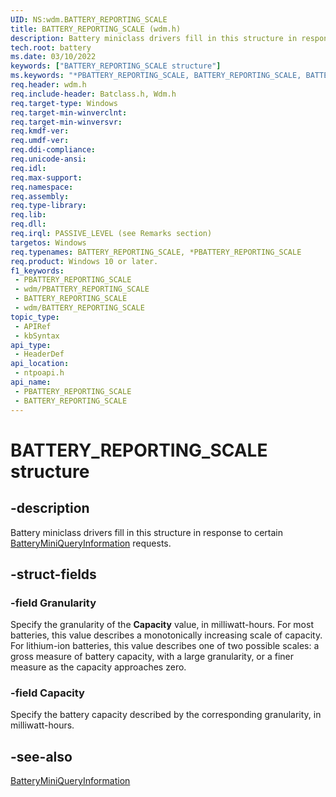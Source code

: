 ```yaml
---
UID: NS:wdm.BATTERY_REPORTING_SCALE
title: BATTERY_REPORTING_SCALE (wdm.h)
description: Battery miniclass drivers fill in this structure in response to certain BatteryMiniQueryInformation requests.
tech.root: battery
ms.date: 03/10/2022
keywords: ["BATTERY_REPORTING_SCALE structure"]
ms.keywords: "*PBATTERY_REPORTING_SCALE, BATTERY_REPORTING_SCALE, BATTERY_REPORTING_SCALE structure [Battery Devices], PBATTERY_REPORTING_SCALE, PBATTERY_REPORTING_SCALE structure pointer [Battery Devices], bat-struct_6ecc4955-56b0-4c92-9ce2-46bcd7d6b273.xml, battery.battery_reporting_scale, ntpoapi/BATTERY_REPORTING_SCALE, ntpoapi/PBATTERY_REPORTING_SCALE"
req.header: wdm.h
req.include-header: Batclass.h, Wdm.h
req.target-type: Windows
req.target-min-winverclnt: 
req.target-min-winversvr: 
req.kmdf-ver: 
req.umdf-ver: 
req.ddi-compliance: 
req.unicode-ansi: 
req.idl: 
req.max-support: 
req.namespace: 
req.assembly: 
req.type-library: 
req.lib: 
req.dll: 
req.irql: PASSIVE_LEVEL (see Remarks section)
targetos: Windows
req.typenames: BATTERY_REPORTING_SCALE, *PBATTERY_REPORTING_SCALE
req.product: Windows 10 or later.
f1_keywords:
 - PBATTERY_REPORTING_SCALE
 - wdm/PBATTERY_REPORTING_SCALE
 - BATTERY_REPORTING_SCALE
 - wdm/BATTERY_REPORTING_SCALE
topic_type:
 - APIRef
 - kbSyntax
api_type:
 - HeaderDef
api_location:
 - ntpoapi.h
api_name:
 - PBATTERY_REPORTING_SCALE
 - BATTERY_REPORTING_SCALE
---
```


# BATTERY_REPORTING_SCALE structure


## -description

Battery miniclass drivers fill in this structure in response to certain [BatteryMiniQueryInformation](/windows/win32/api/batclass/nc-batclass-bclass_query_information_callback) requests.

## -struct-fields

### -field Granularity

Specify the granularity of the **Capacity** value, in milliwatt-hours. For most batteries, this value describes a monotonically increasing scale of capacity. For lithium-ion batteries, this value describes one of two possible scales: a gross measure of battery capacity, with a large granularity, or a finer measure as the capacity approaches zero.

### -field Capacity

Specify the battery capacity described by the corresponding granularity, in milliwatt-hours.

## -see-also

[BatteryMiniQueryInformation](/windows/win32/api/batclass/nc-batclass-bclass_query_information_callback)

